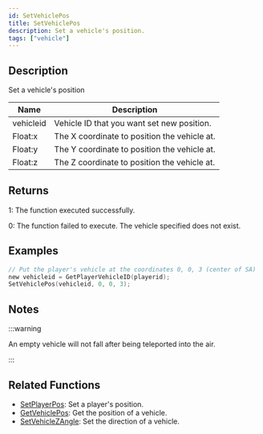```yaml
---
id: SetVehiclePos
title: SetVehiclePos
description: Set a vehicle's position.
tags: ["vehicle"]
---
```


## Description

Set a vehicle's position

| Name      | Description                                  |
| --------- | -------------------------------------------- |
| vehicleid | Vehicle ID that you want set new position.   |
| Float:x   | The X coordinate to position the vehicle at. |
| Float:y   | The Y coordinate to position the vehicle at. |
| Float:z   | The Z coordinate to position the vehicle at. |

## Returns

1: The function executed successfully.

0: The function failed to execute. The vehicle specified does not exist.

## Examples

```c
// Put the player's vehicle at the coordinates 0, 0, 3 (center of SA)
new vehicleid = GetPlayerVehicleID(playerid);
SetVehiclePos(vehicleid, 0, 0, 3);
```

## Notes

:::warning

An empty vehicle will not fall after being teleported into the air.

:::

## Related Functions

- [SetPlayerPos](SetPlayerPos): Set a player's position.
- [GetVehiclePos](GetVehiclePos): Get the position of a vehicle.
- [SetVehicleZAngle](SetVehicleZAngle): Set the direction of a vehicle.
